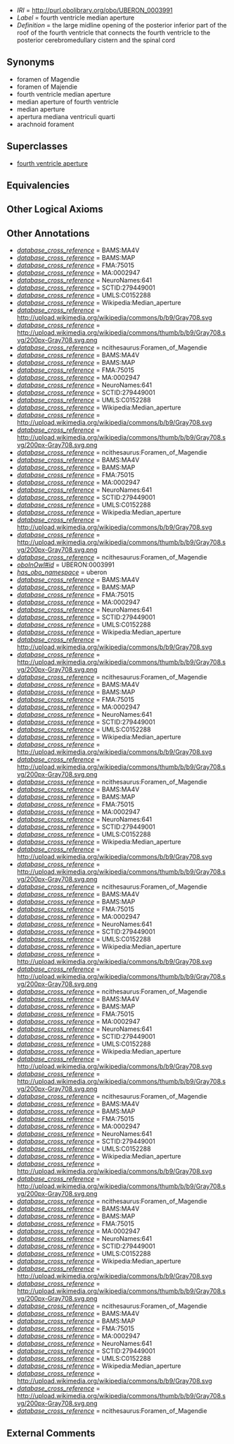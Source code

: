 * *IRI* = http://purl.obolibrary.org/obo/UBERON_0003991
 * *Label* = fourth ventricle median aperture
 * *Definition* = the large midline opening of the posterior inferior part of the roof of the fourth ventricle that connects the fourth ventricle to the posterior cerebromedullary cistern and the spinal cord

## Synonyms

 * foramen of Magendie
 * foramen of Majendie
 * fourth ventricle median aperture
 * median aperture of fourth ventricle
 * median aperture
 * apertura mediana ventriculi quarti
 * arachnoid forament

## Superclasses

 * [fourth ventricle aperture](../../UBERON/68/UBERON_0004668.md)

## Equivalencies


## Other Logical Axioms


## Other Annotations

 * *[database_cross_reference](../../ef/oboInOwl#hasDbXref.md)* = BAMS:MA4V
 * *[database_cross_reference](../../ef/oboInOwl#hasDbXref.md)* = BAMS:MAP
 * *[database_cross_reference](../../ef/oboInOwl#hasDbXref.md)* = FMA:75015
 * *[database_cross_reference](../../ef/oboInOwl#hasDbXref.md)* = MA:0002947
 * *[database_cross_reference](../../ef/oboInOwl#hasDbXref.md)* = NeuroNames:641
 * *[database_cross_reference](../../ef/oboInOwl#hasDbXref.md)* = SCTID:279449001
 * *[database_cross_reference](../../ef/oboInOwl#hasDbXref.md)* = UMLS:C0152288
 * *[database_cross_reference](../../ef/oboInOwl#hasDbXref.md)* = Wikipedia:Median_aperture
 * *[database_cross_reference](../../ef/oboInOwl#hasDbXref.md)* = http://upload.wikimedia.org/wikipedia/commons/b/b9/Gray708.svg
 * *[database_cross_reference](../../ef/oboInOwl#hasDbXref.md)* = http://upload.wikimedia.org/wikipedia/commons/thumb/b/b9/Gray708.svg/200px-Gray708.svg.png
 * *[database_cross_reference](../../ef/oboInOwl#hasDbXref.md)* = ncithesaurus:Foramen_of_Magendie
 * *[database_cross_reference](../../ef/oboInOwl#hasDbXref.md)* = BAMS:MA4V
 * *[database_cross_reference](../../ef/oboInOwl#hasDbXref.md)* = BAMS:MAP
 * *[database_cross_reference](../../ef/oboInOwl#hasDbXref.md)* = FMA:75015
 * *[database_cross_reference](../../ef/oboInOwl#hasDbXref.md)* = MA:0002947
 * *[database_cross_reference](../../ef/oboInOwl#hasDbXref.md)* = NeuroNames:641
 * *[database_cross_reference](../../ef/oboInOwl#hasDbXref.md)* = SCTID:279449001
 * *[database_cross_reference](../../ef/oboInOwl#hasDbXref.md)* = UMLS:C0152288
 * *[database_cross_reference](../../ef/oboInOwl#hasDbXref.md)* = Wikipedia:Median_aperture
 * *[database_cross_reference](../../ef/oboInOwl#hasDbXref.md)* = http://upload.wikimedia.org/wikipedia/commons/b/b9/Gray708.svg
 * *[database_cross_reference](../../ef/oboInOwl#hasDbXref.md)* = http://upload.wikimedia.org/wikipedia/commons/thumb/b/b9/Gray708.svg/200px-Gray708.svg.png
 * *[database_cross_reference](../../ef/oboInOwl#hasDbXref.md)* = ncithesaurus:Foramen_of_Magendie
 * *[database_cross_reference](../../ef/oboInOwl#hasDbXref.md)* = BAMS:MA4V
 * *[database_cross_reference](../../ef/oboInOwl#hasDbXref.md)* = BAMS:MAP
 * *[database_cross_reference](../../ef/oboInOwl#hasDbXref.md)* = FMA:75015
 * *[database_cross_reference](../../ef/oboInOwl#hasDbXref.md)* = MA:0002947
 * *[database_cross_reference](../../ef/oboInOwl#hasDbXref.md)* = NeuroNames:641
 * *[database_cross_reference](../../ef/oboInOwl#hasDbXref.md)* = SCTID:279449001
 * *[database_cross_reference](../../ef/oboInOwl#hasDbXref.md)* = UMLS:C0152288
 * *[database_cross_reference](../../ef/oboInOwl#hasDbXref.md)* = Wikipedia:Median_aperture
 * *[database_cross_reference](../../ef/oboInOwl#hasDbXref.md)* = http://upload.wikimedia.org/wikipedia/commons/b/b9/Gray708.svg
 * *[database_cross_reference](../../ef/oboInOwl#hasDbXref.md)* = http://upload.wikimedia.org/wikipedia/commons/thumb/b/b9/Gray708.svg/200px-Gray708.svg.png
 * *[database_cross_reference](../../ef/oboInOwl#hasDbXref.md)* = ncithesaurus:Foramen_of_Magendie
 * *[oboInOwl#id](../../id/oboInOwl#id.md)* = UBERON:0003991
 * *[has_obo_namespace](../../ce/oboInOwl#hasOBONamespace.md)* = uberon
 * *[database_cross_reference](../../ef/oboInOwl#hasDbXref.md)* = BAMS:MA4V
 * *[database_cross_reference](../../ef/oboInOwl#hasDbXref.md)* = BAMS:MAP
 * *[database_cross_reference](../../ef/oboInOwl#hasDbXref.md)* = FMA:75015
 * *[database_cross_reference](../../ef/oboInOwl#hasDbXref.md)* = MA:0002947
 * *[database_cross_reference](../../ef/oboInOwl#hasDbXref.md)* = NeuroNames:641
 * *[database_cross_reference](../../ef/oboInOwl#hasDbXref.md)* = SCTID:279449001
 * *[database_cross_reference](../../ef/oboInOwl#hasDbXref.md)* = UMLS:C0152288
 * *[database_cross_reference](../../ef/oboInOwl#hasDbXref.md)* = Wikipedia:Median_aperture
 * *[database_cross_reference](../../ef/oboInOwl#hasDbXref.md)* = http://upload.wikimedia.org/wikipedia/commons/b/b9/Gray708.svg
 * *[database_cross_reference](../../ef/oboInOwl#hasDbXref.md)* = http://upload.wikimedia.org/wikipedia/commons/thumb/b/b9/Gray708.svg/200px-Gray708.svg.png
 * *[database_cross_reference](../../ef/oboInOwl#hasDbXref.md)* = ncithesaurus:Foramen_of_Magendie
 * *[database_cross_reference](../../ef/oboInOwl#hasDbXref.md)* = BAMS:MA4V
 * *[database_cross_reference](../../ef/oboInOwl#hasDbXref.md)* = BAMS:MAP
 * *[database_cross_reference](../../ef/oboInOwl#hasDbXref.md)* = FMA:75015
 * *[database_cross_reference](../../ef/oboInOwl#hasDbXref.md)* = MA:0002947
 * *[database_cross_reference](../../ef/oboInOwl#hasDbXref.md)* = NeuroNames:641
 * *[database_cross_reference](../../ef/oboInOwl#hasDbXref.md)* = SCTID:279449001
 * *[database_cross_reference](../../ef/oboInOwl#hasDbXref.md)* = UMLS:C0152288
 * *[database_cross_reference](../../ef/oboInOwl#hasDbXref.md)* = Wikipedia:Median_aperture
 * *[database_cross_reference](../../ef/oboInOwl#hasDbXref.md)* = http://upload.wikimedia.org/wikipedia/commons/b/b9/Gray708.svg
 * *[database_cross_reference](../../ef/oboInOwl#hasDbXref.md)* = http://upload.wikimedia.org/wikipedia/commons/thumb/b/b9/Gray708.svg/200px-Gray708.svg.png
 * *[database_cross_reference](../../ef/oboInOwl#hasDbXref.md)* = ncithesaurus:Foramen_of_Magendie
 * *[database_cross_reference](../../ef/oboInOwl#hasDbXref.md)* = BAMS:MA4V
 * *[database_cross_reference](../../ef/oboInOwl#hasDbXref.md)* = BAMS:MAP
 * *[database_cross_reference](../../ef/oboInOwl#hasDbXref.md)* = FMA:75015
 * *[database_cross_reference](../../ef/oboInOwl#hasDbXref.md)* = MA:0002947
 * *[database_cross_reference](../../ef/oboInOwl#hasDbXref.md)* = NeuroNames:641
 * *[database_cross_reference](../../ef/oboInOwl#hasDbXref.md)* = SCTID:279449001
 * *[database_cross_reference](../../ef/oboInOwl#hasDbXref.md)* = UMLS:C0152288
 * *[database_cross_reference](../../ef/oboInOwl#hasDbXref.md)* = Wikipedia:Median_aperture
 * *[database_cross_reference](../../ef/oboInOwl#hasDbXref.md)* = http://upload.wikimedia.org/wikipedia/commons/b/b9/Gray708.svg
 * *[database_cross_reference](../../ef/oboInOwl#hasDbXref.md)* = http://upload.wikimedia.org/wikipedia/commons/thumb/b/b9/Gray708.svg/200px-Gray708.svg.png
 * *[database_cross_reference](../../ef/oboInOwl#hasDbXref.md)* = ncithesaurus:Foramen_of_Magendie
 * *[database_cross_reference](../../ef/oboInOwl#hasDbXref.md)* = BAMS:MA4V
 * *[database_cross_reference](../../ef/oboInOwl#hasDbXref.md)* = BAMS:MAP
 * *[database_cross_reference](../../ef/oboInOwl#hasDbXref.md)* = FMA:75015
 * *[database_cross_reference](../../ef/oboInOwl#hasDbXref.md)* = MA:0002947
 * *[database_cross_reference](../../ef/oboInOwl#hasDbXref.md)* = NeuroNames:641
 * *[database_cross_reference](../../ef/oboInOwl#hasDbXref.md)* = SCTID:279449001
 * *[database_cross_reference](../../ef/oboInOwl#hasDbXref.md)* = UMLS:C0152288
 * *[database_cross_reference](../../ef/oboInOwl#hasDbXref.md)* = Wikipedia:Median_aperture
 * *[database_cross_reference](../../ef/oboInOwl#hasDbXref.md)* = http://upload.wikimedia.org/wikipedia/commons/b/b9/Gray708.svg
 * *[database_cross_reference](../../ef/oboInOwl#hasDbXref.md)* = http://upload.wikimedia.org/wikipedia/commons/thumb/b/b9/Gray708.svg/200px-Gray708.svg.png
 * *[database_cross_reference](../../ef/oboInOwl#hasDbXref.md)* = ncithesaurus:Foramen_of_Magendie
 * *[database_cross_reference](../../ef/oboInOwl#hasDbXref.md)* = BAMS:MA4V
 * *[database_cross_reference](../../ef/oboInOwl#hasDbXref.md)* = BAMS:MAP
 * *[database_cross_reference](../../ef/oboInOwl#hasDbXref.md)* = FMA:75015
 * *[database_cross_reference](../../ef/oboInOwl#hasDbXref.md)* = MA:0002947
 * *[database_cross_reference](../../ef/oboInOwl#hasDbXref.md)* = NeuroNames:641
 * *[database_cross_reference](../../ef/oboInOwl#hasDbXref.md)* = SCTID:279449001
 * *[database_cross_reference](../../ef/oboInOwl#hasDbXref.md)* = UMLS:C0152288
 * *[database_cross_reference](../../ef/oboInOwl#hasDbXref.md)* = Wikipedia:Median_aperture
 * *[database_cross_reference](../../ef/oboInOwl#hasDbXref.md)* = http://upload.wikimedia.org/wikipedia/commons/b/b9/Gray708.svg
 * *[database_cross_reference](../../ef/oboInOwl#hasDbXref.md)* = http://upload.wikimedia.org/wikipedia/commons/thumb/b/b9/Gray708.svg/200px-Gray708.svg.png
 * *[database_cross_reference](../../ef/oboInOwl#hasDbXref.md)* = ncithesaurus:Foramen_of_Magendie
 * *[database_cross_reference](../../ef/oboInOwl#hasDbXref.md)* = BAMS:MA4V
 * *[database_cross_reference](../../ef/oboInOwl#hasDbXref.md)* = BAMS:MAP
 * *[database_cross_reference](../../ef/oboInOwl#hasDbXref.md)* = FMA:75015
 * *[database_cross_reference](../../ef/oboInOwl#hasDbXref.md)* = MA:0002947
 * *[database_cross_reference](../../ef/oboInOwl#hasDbXref.md)* = NeuroNames:641
 * *[database_cross_reference](../../ef/oboInOwl#hasDbXref.md)* = SCTID:279449001
 * *[database_cross_reference](../../ef/oboInOwl#hasDbXref.md)* = UMLS:C0152288
 * *[database_cross_reference](../../ef/oboInOwl#hasDbXref.md)* = Wikipedia:Median_aperture
 * *[database_cross_reference](../../ef/oboInOwl#hasDbXref.md)* = http://upload.wikimedia.org/wikipedia/commons/b/b9/Gray708.svg
 * *[database_cross_reference](../../ef/oboInOwl#hasDbXref.md)* = http://upload.wikimedia.org/wikipedia/commons/thumb/b/b9/Gray708.svg/200px-Gray708.svg.png
 * *[database_cross_reference](../../ef/oboInOwl#hasDbXref.md)* = ncithesaurus:Foramen_of_Magendie
 * *[database_cross_reference](../../ef/oboInOwl#hasDbXref.md)* = BAMS:MA4V
 * *[database_cross_reference](../../ef/oboInOwl#hasDbXref.md)* = BAMS:MAP
 * *[database_cross_reference](../../ef/oboInOwl#hasDbXref.md)* = FMA:75015
 * *[database_cross_reference](../../ef/oboInOwl#hasDbXref.md)* = MA:0002947
 * *[database_cross_reference](../../ef/oboInOwl#hasDbXref.md)* = NeuroNames:641
 * *[database_cross_reference](../../ef/oboInOwl#hasDbXref.md)* = SCTID:279449001
 * *[database_cross_reference](../../ef/oboInOwl#hasDbXref.md)* = UMLS:C0152288
 * *[database_cross_reference](../../ef/oboInOwl#hasDbXref.md)* = Wikipedia:Median_aperture
 * *[database_cross_reference](../../ef/oboInOwl#hasDbXref.md)* = http://upload.wikimedia.org/wikipedia/commons/b/b9/Gray708.svg
 * *[database_cross_reference](../../ef/oboInOwl#hasDbXref.md)* = http://upload.wikimedia.org/wikipedia/commons/thumb/b/b9/Gray708.svg/200px-Gray708.svg.png
 * *[database_cross_reference](../../ef/oboInOwl#hasDbXref.md)* = ncithesaurus:Foramen_of_Magendie
 * *[database_cross_reference](../../ef/oboInOwl#hasDbXref.md)* = BAMS:MA4V
 * *[database_cross_reference](../../ef/oboInOwl#hasDbXref.md)* = BAMS:MAP
 * *[database_cross_reference](../../ef/oboInOwl#hasDbXref.md)* = FMA:75015
 * *[database_cross_reference](../../ef/oboInOwl#hasDbXref.md)* = MA:0002947
 * *[database_cross_reference](../../ef/oboInOwl#hasDbXref.md)* = NeuroNames:641
 * *[database_cross_reference](../../ef/oboInOwl#hasDbXref.md)* = SCTID:279449001
 * *[database_cross_reference](../../ef/oboInOwl#hasDbXref.md)* = UMLS:C0152288
 * *[database_cross_reference](../../ef/oboInOwl#hasDbXref.md)* = Wikipedia:Median_aperture
 * *[database_cross_reference](../../ef/oboInOwl#hasDbXref.md)* = http://upload.wikimedia.org/wikipedia/commons/b/b9/Gray708.svg
 * *[database_cross_reference](../../ef/oboInOwl#hasDbXref.md)* = http://upload.wikimedia.org/wikipedia/commons/thumb/b/b9/Gray708.svg/200px-Gray708.svg.png
 * *[database_cross_reference](../../ef/oboInOwl#hasDbXref.md)* = ncithesaurus:Foramen_of_Magendie

## External Comments

